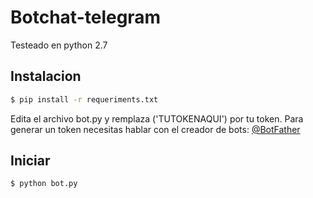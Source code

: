 # Botchat-telegram

Testeado en python 2.7

## Instalacion 

```sh
$ pip install -r requeriments.txt
```

Edita el archivo bot.py y remplaza ('TUTOKENAQUI') por tu token.
Para generar un token necesitas hablar con el creador de bots: [@BotFather](https://web.telegram.org/#/im?p=@BotFather)


## Iniciar

```bash
$ python bot.py
```
